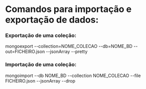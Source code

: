 # Comandos para importação e exportação de dados:

### Exportação de uma coleção:

mongoexport --collection=NOME_COLECAO --db=NOME_BD --out=FICHEIRO.json --jsonArray --pretty

### Importação de uma coleção:

mongoimport --db NOME_BD --collection NOME_COLECAO --file FICHEIRO.json --jsonArray --drop